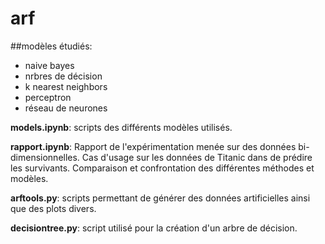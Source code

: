 # arf

##modèles étudiés:

* naive bayes
* nrbres de décision
* k nearest neighbors
* perceptron
* réseau de neurones


**models.ipynb**: scripts des différents modèles utilisés.

**rapport.ipynb**: Rapport de l'expérimentation menée sur des données bi-dimensionnelles. Cas d'usage sur les données de Titanic dans de prédire les survivants. Comparaison et confrontation des différentes méthodes et modèles.


**arftools.py**: scripts permettant de générer des données artificielles ainsi que des plots divers.

**decisiontree.py**: script utilisé pour la création d'un arbre de décision.
